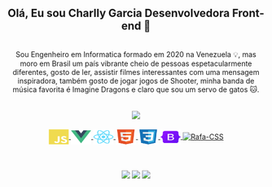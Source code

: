 <div align="center">
  <h2> Olá, Eu sou Charlly Garcia Desenvolvedora Front-end 👋 </h2>
</div> <br>
<div align="center">
Sou Engenheiro em Informatica formado em 2020 na Venezuela 💡, mas moro em Brasil um país vibrante cheio de pessoas espetacularmente diferentes, gosto de ler, assistir filmes interessantes com uma mensagem inspiradora, também gosto de jogar jogos de Shooter, minha banda de música favorita é Imagine Dragons e claro que sou um servo de gatos 🐱.
</div><br>
<br>

<div align="center">
  <a href="https://github.com/CharllyG23">
  <img height="180em" src="https://github-readme-stats.vercel.app/api/top-langs/?username=charllyG23&layout=compact&langs_count=7&theme=dracula"/>
</div>
  
<div style="display: inline_block" align="center"><br>
  <img align="center" alt="Rafa-Js" height="30" width="40" src="https://raw.githubusercontent.com/devicons/devicon/master/icons/javascript/javascript-plain.svg">
  <img align="center" alt="Rafa-React" height="30" width="40" src="https://raw.githubusercontent.com/devicons/devicon/master/icons/vuejs/vuejs-original.svg">
  <img align="center" alt="Rafa-React" height="30" width="40" src="https://raw.githubusercontent.com/devicons/devicon/master/icons/react/react-original.svg">
  <img align="center" alt="Rafa-HTML" height="30" width="40" src="https://raw.githubusercontent.com/devicons/devicon/master/icons/html5/html5-original.svg">
  <img align="center" alt="Rafa-CSS" height="30" width="40" src="https://raw.githubusercontent.com/devicons/devicon/master/icons/css3/css3-original.svg">
  <img align="center" alt="Rafa-CSS" height="30" width="40" src="https://raw.githubusercontent.com/devicons/devicon/master/icons/bootstrap/bootstrap-original.svg">
  <img align="center" alt="Rafa-CSS" height="30" width="40" src="https://cdn.jsdelivr.net/gh/devicons/devicon@v2.15.1/devicon.min.css">
</div> <br>
  
<div align="center"> 
<br>
<br>
  <a href="https://www.linkedin.com/in/charlly-figuera-0b16931a5/" target="_blank"><img src="https://img.shields.io/badge/-LinkedIn-%230077B5?style=for-the-badge&logo=linkedin&logoColor=white" target="_blank"></a>
 <a href = "mailto:charllyfiguera21@gmail.com"><img src="https://img.shields.io/badge/-Gmail-%23333?style=for-the-badge&logo=gmail&logoColor=white" target="_blank"></a>
 	<a href="https://dribbble.com/Charlly23" target="_blank"><img src="https://img.shields.io/badge/Dribbble-EA4C89?style=for-the-badge&logo=dribbble&logoColor=white" target="_blank"></a> 
</div>

